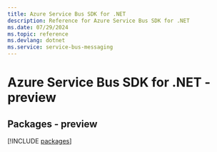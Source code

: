 ```yaml
---
title: Azure Service Bus SDK for .NET
description: Reference for Azure Service Bus SDK for .NET
ms.date: 07/29/2024
ms.topic: reference
ms.devlang: dotnet
ms.service: service-bus-messaging
---
```

# Azure Service Bus SDK for .NET - preview
## Packages - preview
[!INCLUDE [packages](service-bus-index.md)]